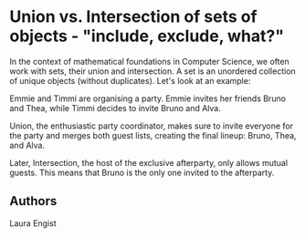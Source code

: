 # Union vs. Intersection of sets of objects - "include, exclude, what?" 

In the context of mathematical foundations in Computer Science, we often work with sets, their union and intersection. A set is an unordered collection of unique objects (without duplicates). Let's look at an example:

Emmie and Timmi are organising a party. Emmie invites her friends Bruno and Thea, while Timmi decides to invite Bruno and Alva. 

Union, the enthusiastic party coordinator, makes sure to invite everyone for the party and merges both guest lists, creating the final lineup: Bruno, Thea, and Alva.

Later, Intersection, the host of the exclusive afterparty, only allows mutual guests. This means that Bruno is the only one invited to the afterparty.

## Authors
Laura Engist